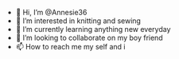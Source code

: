 - 👋 Hi, I’m @Annesie36
- 👀 I’m interested in knitting and sewing
- 🌱 I’m currently learning anything new everyday 
- 💞️ I’m looking to collaborate on my boy friend
- 📫 How to reach me my self and i 

<!---
Annesie36/Annesie36 is a ✨ special ✨ repository because its `README.md` (this file) appears on your GitHub profile.
You can click the Preview link to take a look at your changes.
--->
